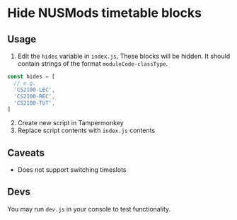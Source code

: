 # Hide NUSMods timetable blocks

## Usage

1. Edit the `hides` variable in `index.js`. These blocks will be hidden. It should contain strings of the format `moduleCode-classType`.

```js
const hides = [
  // e.g.
  'CS2100-LEC',
  'CS2100-REC',
  'CS2100-TUT',
]
```

2. Create new script in Tampermonkey
3. Replace script contents with `index.js` contents

## Caveats

- Does not support switching timeslots

## Devs

You may run `dev.js` in your console to test functionality.
